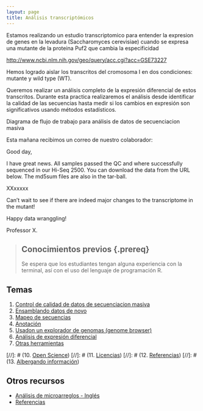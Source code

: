 ```yaml
---
layout: page
title: Análisis transcriptómicos
---
```


Estamos realizando un estudio transcriptomico para entender la expresion de genes
en la levadura (Saccharomyces cerevisiae) cuando se expresa una 
mutante de la proteina Puf2 que cambia la especificidad 

http://www.ncbi.nlm.nih.gov/geo/query/acc.cgi?acc=GSE73227

Hemos logrado aislar los transcritos del cromosoma I en dos condiciones: mutante y 
wild type (WT).

Queremos realizar un análisis completo de la expresión diferencial de estos transcritos. 
Durante esta practica realizaremos el análisis desde identificar la calidad de las secuencias
hasta medir si los cambios en expresión son significativos usando métodos estadísticos.

Diagrama de flujo de trabajo para análisis de datos de secuenciacion masiva

Esta mañana recibimos un correo de nuestro colaborador:

Good day, 

I have great news. All samples passed the QC and where successfully sequenced in 
our Hi-Seq 2500. You can download the data from the URL below. The md5sum files are also 
in the tar-ball.  

XXxxxxx

Can’t wait to see if there are indeed major changes to the transcriptome in the mutant! 

Happy data wranggling!

Professor X. 




> ## Conocimientos previos {.prereq}
>
> Se espera que los estudiantes tengan alguna experiencia con la terminal,
> así con el uso del lenguaje de programación R. 


## Temas

1.  [Control de calidad de datos de secuenciacion masiva](01-quality.html)
2.  [Ensamblando datos de novo](02-assembly.html)
3.  [Mapeo de secuencias](03-mapping.html)
4.  [Anotación](04-annotation.html)
5.  [Usadon un explorador de genomas (genome browser)](05-genomebrowser.html)
6.  [Análisis de expresión diferencial](06-diffexpression.html)
7.  [Otras herramientas](07-others.html)


[//]: # (10. [Open Science](10-open.html))
[//]: # (11. [Licencias](11-licensing.html))
[//]: # (12. [Referencias](12-citation.html))
[//]: # (13. [Albergando información](13-hosting.html))

## Otros recursos

*   [Análisis de microarreglos - Inglés](microarrays.html)
*   [Referencias](reference.html)

